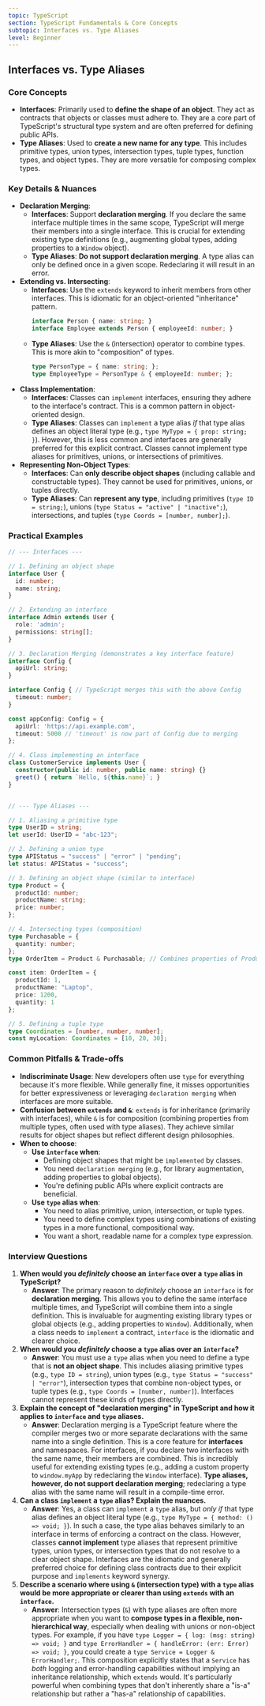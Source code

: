 ```yaml
---
topic: TypeScript
section: TypeScript Fundamentals & Core Concepts
subtopic: Interfaces vs. Type Aliases
level: Beginner
---
```


## Interfaces vs. Type Aliases
### Core Concepts
*   **Interfaces**: Primarily used to **define the shape of an object**. They act as contracts that objects or classes must adhere to. They are a core part of TypeScript's structural type system and are often preferred for defining public APIs.
*   **Type Aliases**: Used to **create a new name for any type**. This includes primitive types, union types, intersection types, tuple types, function types, and object types. They are more versatile for composing complex types.

### Key Details & Nuances
*   **Declaration Merging**:
    *   **Interfaces**: Support **declaration merging**. If you declare the same interface multiple times in the same scope, TypeScript will merge their members into a single interface. This is crucial for extending existing type definitions (e.g., augmenting global types, adding properties to a `Window` object).
    *   **Type Aliases**: **Do not support declaration merging**. A type alias can only be defined once in a given scope. Redeclaring it will result in an error.
*   **Extending vs. Intersecting**:
    *   **Interfaces**: Use the `extends` keyword to inherit members from other interfaces. This is idiomatic for an object-oriented "inheritance" pattern.
        ```typescript
        interface Person { name: string; }
        interface Employee extends Person { employeeId: number; }
        ```
    *   **Type Aliases**: Use the `&` (intersection) operator to combine types. This is more akin to "composition" of types.
        ```typescript
        type PersonType = { name: string; };
        type EmployeeType = PersonType & { employeeId: number; };
        ```
*   **Class Implementation**:
    *   **Interfaces**: Classes can `implement` interfaces, ensuring they adhere to the interface's contract. This is a common pattern in object-oriented design.
    *   **Type Aliases**: Classes can `implement` a type alias *if* that type alias defines an object literal type (e.g., `type MyType = { prop: string; }`). However, this is less common and interfaces are generally preferred for this explicit contract. Classes cannot implement type aliases for primitives, unions, or intersections of primitives.
*   **Representing Non-Object Types**:
    *   **Interfaces**: Can **only describe object shapes** (including callable and constructable types). They cannot be used for primitives, unions, or tuples directly.
    *   **Type Aliases**: Can **represent any type**, including primitives (`type ID = string;`), unions (`type Status = "active" | "inactive";`), intersections, and tuples (`type Coords = [number, number];`).

### Practical Examples

```typescript
// --- Interfaces ---

// 1. Defining an object shape
interface User {
  id: number;
  name: string;
}

// 2. Extending an interface
interface Admin extends User {
  role: 'admin';
  permissions: string[];
}

// 3. Declaration Merging (demonstrates a key interface feature)
interface Config {
  apiUrl: string;
}

interface Config { // TypeScript merges this with the above Config
  timeout: number;
}

const appConfig: Config = {
  apiUrl: 'https://api.example.com',
  timeout: 5000 // 'timeout' is now part of Config due to merging
};

// 4. Class implementing an interface
class CustomerService implements User {
  constructor(public id: number, public name: string) {}
  greet() { return `Hello, ${this.name}`; }
}


// --- Type Aliases ---

// 1. Aliasing a primitive type
type UserID = string;
let userId: UserID = "abc-123";

// 2. Defining a union type
type APIStatus = "success" | "error" | "pending";
let status: APIStatus = "success";

// 3. Defining an object shape (similar to interface)
type Product = {
  productId: number;
  productName: string;
  price: number;
};

// 4. Intersecting types (composition)
type Purchasable = {
  quantity: number;
};
type OrderItem = Product & Purchasable; // Combines properties of Product and Purchasable

const item: OrderItem = {
  productId: 1,
  productName: "Laptop",
  price: 1200,
  quantity: 1
};

// 5. Defining a tuple type
type Coordinates = [number, number, number];
const myLocation: Coordinates = [10, 20, 30];
```

### Common Pitfalls & Trade-offs
*   **Indiscriminate Usage**: New developers often use `type` for everything because it's more flexible. While generally fine, it misses opportunities for better expressiveness or leveraging `declaration merging` when interfaces are more suitable.
*   **Confusion between `extends` and `&`**: `extends` is for inheritance (primarily with interfaces), while `&` is for composition (combining properties from multiple types, often used with type aliases). They achieve similar results for object shapes but reflect different design philosophies.
*   **When to choose**:
    *   **Use `interface` when**:
        *   Defining object shapes that might be `implemented` by classes.
        *   You need `declaration merging` (e.g., for library augmentation, adding properties to global objects).
        *   You're defining public APIs where explicit contracts are beneficial.
    *   **Use `type` alias when**:
        *   You need to alias primitive, union, intersection, or tuple types.
        *   You need to define complex types using combinations of existing types in a more functional, compositional way.
        *   You want a short, readable name for a complex type expression.

### Interview Questions
1.  **When would you *definitely* choose an `interface` over a `type` alias in TypeScript?**
    *   **Answer**: The primary reason to *definitely* choose an `interface` is for **declaration merging**. This allows you to define the same interface multiple times, and TypeScript will combine them into a single definition. This is invaluable for augmenting existing library types or global objects (e.g., adding properties to `Window`). Additionally, when a class needs to `implement` a contract, `interface` is the idiomatic and clearer choice.
2.  **When would you *definitely* choose a `type` alias over an `interface`?**
    *   **Answer**: You must use a `type` alias when you need to define a type that is **not an object shape**. This includes aliasing primitive types (e.g., `type ID = string`), union types (e.g., `type Status = "success" | "error"`), intersection types that combine non-object types, or tuple types (e.g., `type Coords = [number, number]`). Interfaces cannot represent these kinds of types directly.
3.  **Explain the concept of "declaration merging" in TypeScript and how it applies to `interface` and `type` aliases.**
    *   **Answer**: Declaration merging is a TypeScript feature where the compiler merges two or more separate declarations with the same name into a single definition. This is a core feature for **interfaces** and namespaces. For interfaces, if you declare two interfaces with the same name, their members are combined. This is incredibly useful for extending existing types (e.g., adding a custom property to `window.myApp` by redeclaring the `Window` interface). **Type aliases, however, do not support declaration merging**; redeclaring a type alias with the same name will result in a compile-time error.
4.  **Can a class `implement` a `type` alias? Explain the nuances.**
    *   **Answer**: Yes, a class can `implement` a `type` alias, but *only if* that type alias defines an object literal type (e.g., `type MyType = { method: () => void; }`). In such a case, the type alias behaves similarly to an interface in terms of enforcing a contract on the class. However, classes **cannot implement** type aliases that represent primitive types, union types, or intersection types that do not resolve to a clear object shape. Interfaces are the idiomatic and generally preferred choice for defining class contracts due to their explicit purpose and `implements` keyword synergy.
5.  **Describe a scenario where using `&` (intersection type) with a `type` alias would be more appropriate or clearer than using `extends` with an `interface`.**
    *   **Answer**: Intersection types (`&`) with type aliases are often more appropriate when you want to **compose types in a flexible, non-hierarchical way**, especially when dealing with unions or non-object types. For example, if you have `type Logger = { log: (msg: string) => void; }` and `type ErrorHandler = { handleError: (err: Error) => void; }`, you could create a `type Service = Logger & ErrorHandler;`. This composition explicitly states that a `Service` has *both* logging and error-handling capabilities without implying an inheritance relationship, which `extends` would. It's particularly powerful when combining types that don't inherently share a "is-a" relationship but rather a "has-a" relationship of capabilities.